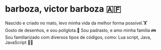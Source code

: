 # barboza, victor barboza 🇦🇫
Nascido e criado no mato, levo minha vida da melhor forma possível.🏋️
Gosto de desenhos, e sou poliglota.🏴󠁧󠁢󠁥󠁮󠁧󠁿
Sou padrasto, e amo minha família 👪
Sou familiarizado com diversos tipos de códigos, como: Lua script, Java, JavaScript
👨‍👧

